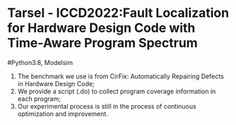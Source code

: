 # Tarsel - ICCD2022:Fault Localization for Hardware Design Code with Time-Aware Program Spectrum

#Python3.8, Modelsim

1. The benchmark we use is from CirFix: Automatically Repairing Defects in Hardware Design
Code;
2. We provide a script (.do) to collect program coverage information in each program;
3. Our experimental process is still in the process of continuous optimization and improvement.
